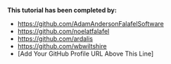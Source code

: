 **This tutorial has been completed by:**

* https://github.com/AdamAndersonFalafelSoftware
* https://github.com/noelatfalafel
* https://github.com/ardalis
* https://github.com/wbwiltshire
* [Add Your GitHub Profile URL Above This Line]
